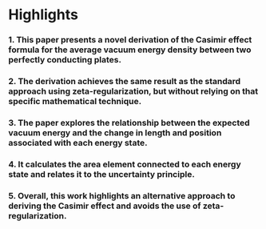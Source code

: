 # Highlights

### 1. This paper presents a novel derivation of the Casimir effect formula for the average vacuum energy density between two perfectly conducting plates.
### 2. The derivation achieves the same result as the standard approach using zeta-regularization, but without relying on that specific mathematical technique.
### 3. The paper explores the relationship between the expected vacuum energy and the change in length and position associated with each energy state.
### 4. It calculates the area element connected to each energy state and relates it to the uncertainty principle.

### 5. Overall, this work highlights an alternative approach to deriving the Casimir effect and avoids the use of zeta-regularization.